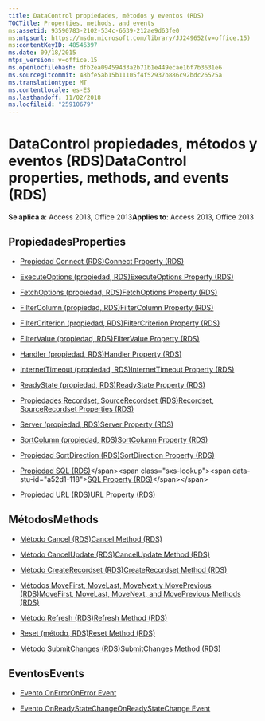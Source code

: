 ```yaml
---
title: DataControl propiedades, métodos y eventos (RDS)
TOCTitle: Properties, methods, and events
ms:assetid: 93590783-2102-534c-6639-212ae9d63fe0
ms:mtpsurl: https://msdn.microsoft.com/library/JJ249652(v=office.15)
ms:contentKeyID: 48546397
ms.date: 09/18/2015
mtps_version: v=office.15
ms.openlocfilehash: dfb2ea094594d3a2b71b1e449ecae1bf7b3631e6
ms.sourcegitcommit: 48bfe5ab15b11105f4f52937b886c92bdc26525a
ms.translationtype: MT
ms.contentlocale: es-ES
ms.lasthandoff: 11/02/2018
ms.locfileid: "25910679"
---
```

# <a name="datacontrol-properties-methods-and-events-rds"></a><span data-ttu-id="a52d1-102">DataControl propiedades, métodos y eventos (RDS)</span><span class="sxs-lookup"><span data-stu-id="a52d1-102">DataControl properties, methods, and events (RDS)</span></span>

<span data-ttu-id="a52d1-103">**Se aplica a**: Access 2013, Office 2013</span><span class="sxs-lookup"><span data-stu-id="a52d1-103">**Applies to**: Access 2013, Office 2013</span></span>

## <a name="properties"></a><span data-ttu-id="a52d1-104">Propiedades</span><span class="sxs-lookup"><span data-stu-id="a52d1-104">Properties</span></span>

- [<span data-ttu-id="a52d1-105">Propiedad Connect (RDS)</span><span class="sxs-lookup"><span data-stu-id="a52d1-105">Connect Property (RDS)</span></span>](connect-property-rds.md)

- [<span data-ttu-id="a52d1-106">ExecuteOptions (propiedad, RDS)</span><span class="sxs-lookup"><span data-stu-id="a52d1-106">ExecuteOptions Property (RDS)</span></span>](executeoptions-property-rds.md)

- [<span data-ttu-id="a52d1-107">FetchOptions (propiedad, RDS)</span><span class="sxs-lookup"><span data-stu-id="a52d1-107">FetchOptions Property (RDS)</span></span>](fetchoptions-property-rds.md)

- [<span data-ttu-id="a52d1-108">FilterColumn (propiedad, RDS)</span><span class="sxs-lookup"><span data-stu-id="a52d1-108">FilterColumn Property (RDS)</span></span>](filtercolumn-property-rds.md)

- [<span data-ttu-id="a52d1-109">FilterCriterion (propiedad, RDS)</span><span class="sxs-lookup"><span data-stu-id="a52d1-109">FilterCriterion Property (RDS)</span></span>](filtercriterion-property-rds.md)

- [<span data-ttu-id="a52d1-110">FilterValue (propiedad, RDS)</span><span class="sxs-lookup"><span data-stu-id="a52d1-110">FilterValue Property (RDS)</span></span>](filtervalue-property-rds.md)

- [<span data-ttu-id="a52d1-111">Handler (propiedad, RDS)</span><span class="sxs-lookup"><span data-stu-id="a52d1-111">Handler Property (RDS)</span></span>](handler-property-rds.md)

- [<span data-ttu-id="a52d1-112">InternetTimeout (propiedad, RDS)</span><span class="sxs-lookup"><span data-stu-id="a52d1-112">InternetTimeout Property (RDS)</span></span>](internettimeout-property-rds.md)

- [<span data-ttu-id="a52d1-113">ReadyState (propiedad, RDS)</span><span class="sxs-lookup"><span data-stu-id="a52d1-113">ReadyState Property (RDS)</span></span>](readystate-property-rds.md)

- [<span data-ttu-id="a52d1-114">Propiedades Recordset, SourceRecordset (RDS)</span><span class="sxs-lookup"><span data-stu-id="a52d1-114">Recordset, SourceRecordset Properties (RDS)</span></span>](recordset-sourcerecordset-properties-rds.md)

- [<span data-ttu-id="a52d1-115">Server (propiedad, RDS)</span><span class="sxs-lookup"><span data-stu-id="a52d1-115">Server Property (RDS)</span></span>](server-property-rds.md)

- [<span data-ttu-id="a52d1-116">SortColumn (propiedad, RDS)</span><span class="sxs-lookup"><span data-stu-id="a52d1-116">SortColumn Property (RDS)</span></span>](sortcolumn-property-rds.md)

- [<span data-ttu-id="a52d1-117">Propiedad SortDirection (RDS)</span><span class="sxs-lookup"><span data-stu-id="a52d1-117">SortDirection Property (RDS)</span></span>](sortdirection-property-rds.md)

- <span data-ttu-id="a52d1-118">[Propiedad SQL (RDS)](https://msdn.microsoft.com/library/jj248989\(v=office.15\))</span><span class="sxs-lookup"><span data-stu-id="a52d1-118">[SQL Property (RDS)](https://msdn.microsoft.com/library/jj248989\(v=office.15\))</span></span>

- [<span data-ttu-id="a52d1-119">Propiedad URL (RDS)</span><span class="sxs-lookup"><span data-stu-id="a52d1-119">URL Property (RDS)</span></span>](url-property-rds.md)

## <a name="methods"></a><span data-ttu-id="a52d1-120">Métodos</span><span class="sxs-lookup"><span data-stu-id="a52d1-120">Methods</span></span>

- [<span data-ttu-id="a52d1-121">Método Cancel (RDS)</span><span class="sxs-lookup"><span data-stu-id="a52d1-121">Cancel Method (RDS)</span></span>](cancel-method-rds.md)

- [<span data-ttu-id="a52d1-122">Método CancelUpdate (RDS)</span><span class="sxs-lookup"><span data-stu-id="a52d1-122">CancelUpdate Method (RDS)</span></span>](cancelupdate-method-rds.md)

- [<span data-ttu-id="a52d1-123">Método CreateRecordset (RDS)</span><span class="sxs-lookup"><span data-stu-id="a52d1-123">CreateRecordset Method (RDS)</span></span>](createrecordset-method-rds.md)

- [<span data-ttu-id="a52d1-124">Métodos MoveFirst, MoveLast, MoveNext y MovePrevious (RDS)</span><span class="sxs-lookup"><span data-stu-id="a52d1-124">MoveFirst, MoveLast, MoveNext, and MovePrevious Methods (RDS)</span></span>](movefirst-movelast-movenext-and-moveprevious-methods-rds.md)

- [<span data-ttu-id="a52d1-125">Método Refresh (RDS)</span><span class="sxs-lookup"><span data-stu-id="a52d1-125">Refresh Method (RDS)</span></span>](refresh-method-rds.md)

- [<span data-ttu-id="a52d1-126">Reset (método, RDS)</span><span class="sxs-lookup"><span data-stu-id="a52d1-126">Reset Method (RDS)</span></span>](reset-method-rds.md)

- [<span data-ttu-id="a52d1-127">Método SubmitChanges (RDS)</span><span class="sxs-lookup"><span data-stu-id="a52d1-127">SubmitChanges Method (RDS)</span></span>](submitchanges-method-rds.md)

## <a name="events"></a><span data-ttu-id="a52d1-128">Eventos</span><span class="sxs-lookup"><span data-stu-id="a52d1-128">Events</span></span>

- [<span data-ttu-id="a52d1-129">Evento OnError</span><span class="sxs-lookup"><span data-stu-id="a52d1-129">OnError Event</span></span>](onerror-event-rds.md)

- [<span data-ttu-id="a52d1-130">Evento OnReadyStateChange</span><span class="sxs-lookup"><span data-stu-id="a52d1-130">OnReadyStateChange Event</span></span>](onreadystatechange-event-rds.md)

